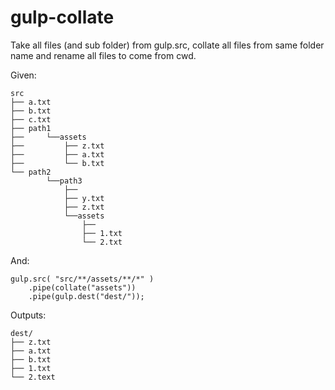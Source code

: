 # gulp-collate

Take all files (and sub folder) from gulp.src, collate all files from same folder name and rename all files to come from cwd.

  
Given: 
```
src
├── a.txt
├── b.txt
├── c.txt
├── path1
├──		└──assets
├──			├── z.txt
├──	    	├── a.txt
├──	    	└── b.txt
└── path2
		└──path3
			├──
	    	├── y.txt
	    	├── z.txt
			└──assets
				├──
	 	    	├── 1.txt
	    		└── 2.txt
```
  
And:
```
gulp.src( "src/**/assets/**/*" )
	.pipe(collate("assets"))
	.pipe(gulp.dest("dest/"));

```
  
Outputs:
```
dest/
├──	z.txt
├──	a.txt
├──	b.txt
├── 1.txt
└──	2.text

```